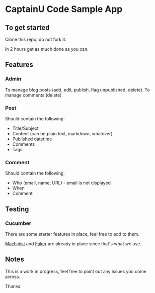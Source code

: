# CaptainU Code Sample App

## To get started

Clone this repo, do not fork it.

In 2 hours get as much done as you can.

## Features

### Admin

To manage blog posts (add, edit, publish, flag unpublished, delete).
To manage comments (delete)

### Post

Should contain the following:
 * Title/Subject
 * Content (can be plain text, markdown, whatever)
 * Published datetime
 * Comments
 * Tags

### Comment

Should contain the following:
 * Who (email, name, URL) - email is not displayed
 * When
 * Comment

## Testing

### Cucumber

There are some starter features in place, feel free to add to them.

[Machinist](https://github.com/notahat/machinist#blueprints) and [Faker](http://rubydoc.info/gems/faker/1.1.2/frames) are already in place since that's what we use.

## Notes

This is a work in progress, feel free to point out any issues you come across.

Thanks
